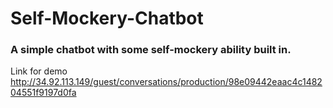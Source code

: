 # Self-Mockery-Chatbot
### A simple chatbot with some self-mockery ability built in.

Link for demo http://34.92.113.149/guest/conversations/production/98e09442eaac4c148204551f9197d0fa


